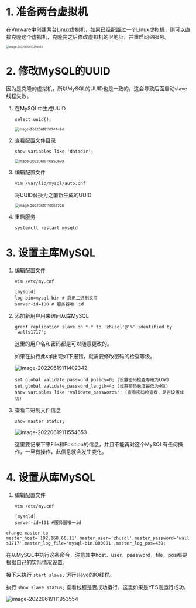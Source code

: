 # 1. 准备两台虚拟机

在Vmware中创建两台Linux虚拟机，如果已经配置过一个Linux虚拟机，则可以直接克隆这个虚拟机，克隆完之后修改虚拟机的IP地址，并重启网络服务。

<img src="https://gitee.com/walls1717/images/raw/master/202208311313527.png" alt="image-20220619110259933" style="zoom:50%;" />

# 2. 修改MySQL的UUID

因为是克隆的虚拟机，所以MySQL的UUID也是一致的，这会导致后面启动slave线程失败。

1. 在MySQL中生成UUID

   `select uuid();`

   <img src="https://gitee.com/walls1717/images/raw/master/202208311313969.png" alt="image-20220619110744494" style="zoom: 67%;" />

2. 查看配置文件目录

   `show variables like 'datadir';`

   <img src="https://gitee.com/walls1717/images/raw/master/202208311314024.png" alt="image-20220619110850670" style="zoom:67%;" />

3. 编辑配置文件

   `vim /var/lib/mysql/auto.cnf`

   将UUID替换为之前新生成的UUID

   <img src="https://gitee.com/walls1717/images/raw/master/202208311314304.png" alt="image-20220619110956228" style="zoom:67%;" />

4. 重启服务

   `systemctl restart mysqld`

# 3. 设置主库MySQL

1. 编辑配置文件

   `vim /etc/my.cnf`

   ```
   [mysqld]
   log-bin=mysql-bin # 启用二进制文件
   server-id=100 # 服务器唯一id
   ```

2. 添加新用户用来访问从库MySQL

   `grant replication slave on *.* to 'zhusql'@'%' identified by 'walls1717';`

   这里的用户名和密码都是可以随意更改的。

   如果在执行此sql出现如下报错，就需要修改密码的检查等级。

   ![image-20220619111402342](https://gitee.com/walls1717/images/raw/master/202208311314104.png)

   ```
   set global validate_password_policy=0; (设置密码检查等级为LOW)
   set global validate_password_length=4; (设置密码长度最低为4位)
   show variables like 'validate_password%'; (查看密码检查表，是否设置成功)
   ```

3. 查看二进制文件信息

   `show master status;`

   ![image-20220619111554653](https://gitee.com/walls1717/images/raw/master/202208311314768.png)

   这里要记录下来File和Position的信息，并且不能再对这个MySQL有任何操作，一旦有操作，此信息就会发生变化。

# 4. 设置从库MySQL

1. 编辑配置文件

   `vim /etc/my.cnf`

   ```
   [mysqld]
   server-id=101 #服务器唯一id
   ```



`change master to master_host='192.168.66.11',master_user='zhusql',master_password='walls1717',master_log_file='mysql-bin.000001',master_log_pos=439;`

在从MySQL中执行这条命令，注意其中host，user，password，file，pos都要根据自己的实际情况设置。

接下来执行 `start slave;` 运行slave的IO线程。

执行 `show slave status;` 查看线程是否成功运行，这里如果是YES则运行成功。

![image-20220619111953554](https://gitee.com/walls1717/images/raw/master/202208311314901.png)